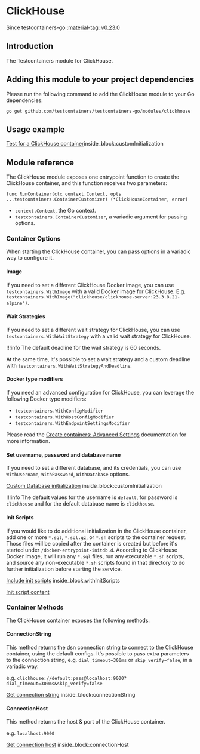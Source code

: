 # ClickHouse

Since testcontainers-go <a href="https://github.com/testcontainers/testcontainers-go/releases/tag/v0.23.0"><span class="tc-version">:material-tag: v0.23.0</span></a>

## Introduction

The Testcontainers module for ClickHouse.

## Adding this module to your project dependencies

Please run the following command to add the ClickHouse module to your Go dependencies:

```
go get github.com/testcontainers/testcontainers-go/modules/clickhouse
```

## Usage example

<!--codeinclude-->

[Test for a ClickHouse container](../../modules/clickhouse/clickhouse_test.go)inside_block:customInitialization

<!--/codeinclude-->

## Module reference

The ClickHouse module exposes one entrypoint function to create the ClickHouse container, and this function receives two parameters:

```golang
func RunContainer(ctx context.Context, opts ...testcontainers.ContainerCustomizer) (*ClickHouseContainer, error)
```

- `context.Context`, the Go context.
- `testcontainers.ContainerCustomizer`, a variadic argument for passing options.

### Container Options

When starting the ClickHouse container, you can pass options in a variadic way to configure it.

#### Image

If you need to set a different ClickHouse Docker image, you can use `testcontainers.WithImage` with a valid Docker image
for ClickHouse. E.g. `testcontainers.WithImage("clickhouse/clickhouse-server:23.3.8.21-alpine")`.

#### Wait Strategies

If you need to set a different wait strategy for ClickHouse, you can use `testcontainers.WithWaitStrategy` with a valid wait strategy
for ClickHouse.

!!!info
    The default deadline for the wait strategy is 60 seconds.

At the same time, it's possible to set a wait strategy and a custom deadline with `testcontainers.WithWaitStrategyAndDeadline`.

#### Docker type modifiers

If you need an advanced configuration for ClickHouse, you can leverage the following Docker type modifiers:

- `testcontainers.WithConfigModifier`
- `testcontainers.WithHostConfigModifier`
- `testcontainers.WithEndpointSettingsModifier`

Please read the [Create containers: Advanced Settings](../features/creating_container.md#advanced-settings) documentation for more information.

#### Set username, password and database name

If you need to set a different database, and its credentials, you can use `WithUsername`, `WithPassword`, `WithDatabase`
options.

<!--codeinclude-->

[Custom Database initialization](../../modules/clickhouse/clickhouse_test.go) inside_block:customInitialization

<!--/codeinclude-->

!!!info
    The default values for the username is `default`, for password is `clickhouse` and for the default database name is `clickhouse`.

#### Init Scripts

If you would like to do additional initialization in the ClickHouse container, add one or more `*.sql`, `*.sql.gz`, or `*.sh` scripts to the container request.
Those files will be copied after the container is created but before it's started under `/docker-entrypoint-initdb.d`. According to ClickHouse Docker image,
it will run any `*.sql` files, run any executable `*.sh` scripts, and source any non-executable `*.sh` scripts found in that directory to do further
initialization before starting the service.

<!--codeinclude-->

[Include init scripts](../../modules/clickhouse/clickhouse_test.go) inside_block:withInitScripts

<!--/codeinclude-->

<!--codeinclude-->

[Init script content](../../modules/clickhouse/testdata/init-db.sh)

<!--/codeinclude-->

### Container Methods

The ClickHouse container exposes the following methods:

#### ConnectionString

This method returns the dsn connection string to connect to the ClickHouse container, using the default configs.
It's possible to pass extra parameters to the connection string, e.g. `dial_timeout=300ms` or `skip_verify=false`, in a variadic way.

e.g. `clickhouse://default:pass@localhost:9000?dial_timeout=300ms&skip_verify=false`

<!--codeinclude-->

[Get connection string](../../modules/clickhouse/clickhouse_test.go) inside_block:connectionString

<!--/codeinclude-->

#### ConnectionHost

This method returns the host & port of the ClickHouse container.

e.g. `localhost:9000`

<!--codeinclude-->

[Get connection host](../../modules/clickhouse/clickhouse_test.go) inside_block:connectionHost

<!--/codeinclude-->
